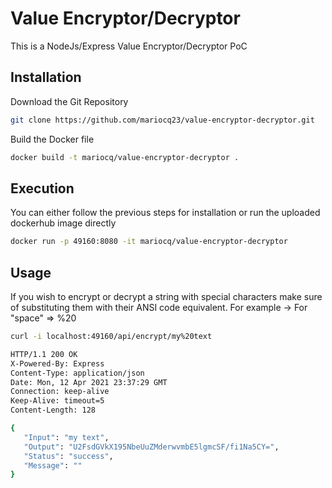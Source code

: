 # Value Encryptor/Decryptor

This is a NodeJs/Express Value Encryptor/Decryptor PoC

## Installation

Download the Git Repository

```bash
git clone https://github.com/mariocq23/value-encryptor-decryptor.git
```
Build the Docker file

```bash
docker build -t mariocq/value-encryptor-decryptor .   
```

## Execution

You can either follow the previous steps for installation or run the uploaded dockerhub image directly
 
```bash
docker run -p 49160:8080 -it mariocq/value-encryptor-decryptor 
```

## Usage
If you wish to encrypt or decrypt a string with special characters make sure of substituting them with their ANSI code equivalent. For example -> For "space" => %20

```bash
curl -i localhost:49160/api/encrypt/my%20text

HTTP/1.1 200 OK
X-Powered-By: Express
Content-Type: application/json
Date: Mon, 12 Apr 2021 23:37:29 GMT
Connection: keep-alive
Keep-Alive: timeout=5
Content-Length: 128

{
   "Input": "my text",
   "Output": "U2FsdGVkX195NbeUuZMderwvmbE5lgmcSF/fi1Na5CY=",
   "Status": "success",
   "Message": ""
}                                                                                                                        
```